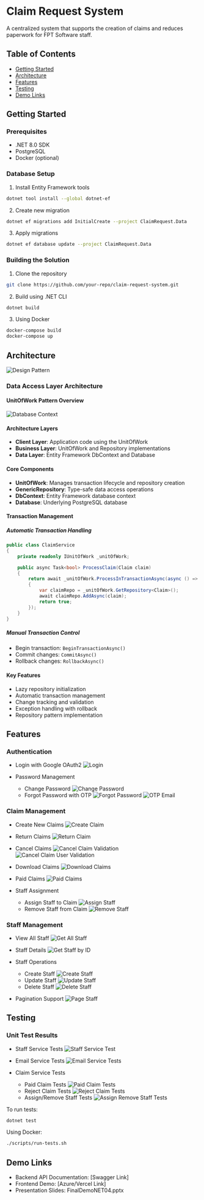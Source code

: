 # Claim Request System

A centralized system that supports the creation of claims and reduces paperwork for FPT Software staff.

## Table of Contents
- [Getting Started](#getting-started)
- [Architecture](#architecture)
- [Features](#features)
- [Testing](#testing)
- [Demo Links](#demo-links)

## Getting Started

### Prerequisites
- .NET 8.0 SDK
- PostgreSQL
- Docker (optional)

### Database Setup

1. Install Entity Framework tools
```bash
dotnet tool install --global dotnet-ef
```

2. Create new migration
```bash
dotnet ef migrations add InitialCreate --project ClaimRequest.Data
```

3. Apply migrations
```bash
dotnet ef database update --project ClaimRequest.Data
```

### Building the Solution

1. Clone the repository
```bash
git clone https://github.com/your-repo/claim-request-system.git
```

2. Build using .NET CLI
```bash
dotnet build
```

3. Using Docker
```bash
docker-compose build
docker-compose up
```

## Architecture

![Design Pattern](Document/Architecture/DesignPattern.png)

### Data Access Layer Architecture

#### UnitOfWork Pattern Overview
![Database Context](Document/Architecture/DbContext.svg)

#### Architecture Layers
- **Client Layer**: Application code using the UnitOfWork
- **Business Layer**: UnitOfWork and Repository implementations
- **Data Layer**: Entity Framework DbContext and Database

#### Core Components
- **UnitOfWork<TContext>**: Manages transaction lifecycle and repository creation
- **GenericRepository<T>**: Type-safe data access operations
- **DbContext**: Entity Framework database context
- **Database**: Underlying PostgreSQL database

#### Transaction Management

##### Automatic Transaction Handling
```csharp
public class ClaimService
{
    private readonly IUnitOfWork _unitOfWork;

    public async Task<bool> ProcessClaim(Claim claim)
    {
        return await _unitOfWork.ProcessInTransactionAsync(async () =>
        {
            var claimRepo = _unitOfWork.GetRepository<Claim>();
            await claimRepo.AddAsync(claim);
            return true;
        });
    }
}
```

##### Manual Transaction Control
- Begin transaction: `BeginTransactionAsync()`
- Commit changes: `CommitAsync()`
- Rollback changes: `RollbackAsync()`

#### Key Features
- Lazy repository initialization
- Automatic transaction management
- Change tracking and validation
- Exception handling with rollback
- Repository pattern implementation

## Features

### Authentication
- Login with Google OAuth2
![Login](Document/Feature/Login.png)

- Password Management
  - Change Password
  ![Change Password](Document/Feature/ChangePassword.png)
  - Forgot Password with OTP
  ![Forgot Password](Document/Feature/ForgotPassword.png)
  ![OTP Email](Document/Feature/SendOtpEmail.png)

### Claim Management
- Create New Claims
![Create Claim](Document/Feature/CreateClaim.png)

- Return Claims
![Return Claim](Document/Feature/ReturnClaim.png)

- Cancel Claims
![Cancel Claim Validation](Document/Feature/Claim/CancelClaim_ValidateClaim.png)
![Cancel Claim User Validation](Document/Feature/Claim/CancelClaim_ValidateUser.png)

- Download Claims
![Download Claims](Document/Feature/Claim/DownloadClaim.png)

- Paid Claims
![Paid Claims](Document/Feature/Claim/PaidClaim.png)

- Staff Assignment
  - Assign Staff to Claim
  ![Assign Staff](Document/Feature/Claim/AssignStaff.png)
  - Remove Staff from Claim
  ![Remove Staff](Document/Feature/Claim/RemoveStaff.png)

### Staff Management
- View All Staff
![Get All Staff](Document/Feature/Staff/GetAllStaff.svg)

- Staff Details
![Get Staff by ID](Document/Feature/Staff/GetStaffById.svg)

- Staff Operations
  - Create Staff
  ![Create Staff](Document/Feature/Staff/CreateStaff.svg)
  - Update Staff
  ![Update Staff](Document/Feature/Staff/UpdateStaff.svg)
  - Delete Staff
  ![Delete Staff](Document/Feature/Staff/DeleteStaff.svg)

- Pagination Support
![Page Staff](Document/Feature/Staff/PageStaff.svg)

## Testing

### Unit Test Results
- Staff Service Tests
![Staff Service Test](Document/UnitTestResults/StaffServiceTest.png)

- Email Service Tests
![Email Service Tests](Document/UnitTestResults/EmailServiceTests.png)

- Claim Service Tests
  - Paid Claim Tests
  ![Paid Claim Tests](Document/UnitTestResults/PaidClaimServiceTest.png)
  - Reject Claim Tests
  ![Reject Claim Tests](Document/UnitTestResults/RejectClaimTests.png)
  - Assign/Remove Staff Tests
  ![Assign Remove Staff Tests](Document/UnitTestResults/AssignRemoveStaffTests.png)

To run tests:
```bash
dotnet test
```

Using Docker:
```bash
./scripts/run-tests.sh
```

## Demo Links

- Backend API Documentation: [Swagger Link]
- Frontend Demo: [Azure/Vercel Link]
- Presentation Slides: FinalDemoNET04.pptx